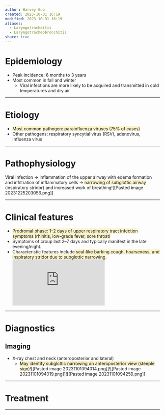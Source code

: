 ```yaml
---
author: Harvey Guo
created: 2023-10-31 16:19
modified: 2023-10-31 16:19
aliases:
  - Laryngotracheitis
  - Laryngotracheobronchitis
share: true
---
```

# Epidemiology
- Peak incidence: 6 months to 3 years
- Most common in fall and winter
	- Viral infections are more likely to be acquired and transmitted in cold temperatures and dry air

---
# Etiology
- <span style="background:rgba(240, 200, 0, 0.2)">Most common pathogen: parainfluenza viruses (75% of cases)</span>
- Other pathogens: respiratory syncytial virus (RSV), adenovirus, influenza virus

---
# Pathophysiology
Viral infection → inflammation of the upper airway with edema formation and infiltration of inflammatory cells → <span style="background:rgba(240, 200, 0, 0.2)">narrowing of subglottic airway</span> (inspiratory stridor) and increased work of breathing![[Pasted image 20231225203056.png]]

---
# Clinical features
- <span style="background:rgba(240, 200, 0, 0.2)">Prodromal phase: 1–2 days of upper respiratory tract infection symptoms (rhinitis, low-grade fever, sore throat)</span>
- Symptoms of croup last 2–7 days and typically manifest in the late evening/night.
- Characteristic features include<span style="background:rgba(240, 200, 0, 0.2)"> seal-like barking cough, hoarseness, and inspiratory stridor due to subglottic narrowing.</span><iframe  src="https://www.youtube.com/embed/Qbn1Zw5CTbA" title="baby with Croup Stridor Barking Cough visual &amp; audio sound - When to Hospitalize." frameborder="0" allow="accelerometer; autoplay; clipboard-write; encrypted-media; gyroscope; picture-in-picture; web-share" allowfullscreen></iframe>

---
# Diagnostics
## Imaging
- X-ray chest and neck (anteroposterior and lateral)
	- <span style="background:rgba(240, 200, 0, 0.2)">May identify subglottic narrowing on anteroposterior view (steeple sign)</span>![[Pasted image 20231101094014.png]]![[Pasted image 20231101094019.png]]![[Pasted image 20231101094259.png]]

---
# Treatment


---

